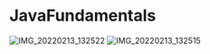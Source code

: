 # JavaFundamentals
![IMG_20220213_132522](https://user-images.githubusercontent.com/97544079/154831189-f89fefad-33a4-42cb-b119-c83d5a022126.jpg)
![IMG_20220213_132515](https://user-images.githubusercontent.com/97544079/154831207-c27e5045-5e4f-4f60-9103-b8a357bb529f.jpg)
